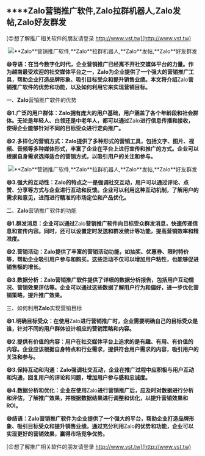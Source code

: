 ## ****Zalo**营销推广软件,**Zalo**拉群机器人,**Zalo**发帖,**Zalo**好友群发**

[😍想了解推广相关软件的朋友请登录 http://www.vst.tw](http://www.vst.tw)

 <center><img src="https://vst.tw/MP4/tuiguang/png/3.png" alt="**Zalo**营销推广软件,**Zalo**拉群机器人,**Zalo**发帖,**Zalo**好友群发"></center>

**😄导语：在当今数字化时代，企业营销推广已经离不开社交媒体平台的力量。作为越南最受欢迎的社交媒体平台之一，**Zalo**为企业提供了一个强大的营销推广工具，帮助企业打造品牌形象、吸引目标受众和提升销售业绩。本文将介绍**Zalo**营销推广软件的优势和功能，以及如何利用它来实现营销目标。**

一、**Zalo**营销推广软件的优势

**😄1.广泛的用户群体：**Zalo**拥有庞大的用户基础，用户涵盖了各个年龄段和社会群体。无论是年轻人、白领还是中老年人，都可以通过**Zalo**进行信息传播和接收，使得企业能够针对不同的目标受众进行定向推广。**

**😄2.多样化的营销方式：**Zalo**提供了多种形式的营销工具，包括文字、图片、视频、音频等多种媒体形式，丰富了企业在平台上进行宣传和推广的方式。企业可以根据自身需求选择适合的营销方式，以吸引用户的关注和参与。**

 <center><img src="https://vst.tw/MP4/tuiguang/png/2.png" alt="**Zalo**营销推广软件,**Zalo**拉群机器人,**Zalo**发帖,**Zalo**好友群发"></center>

**😄3.强大的互动性：**Zalo**的特点之一是强调社交互动，用户可以通过评论、点赞、分享等方式与企业进行互动和反馈。企业可以利用这种互动机制，了解用户的需求和意见，进而进行精准的市场定位和产品优化。**

二、**Zalo**营销推广软件的功能

**😄1.群发消息：企业可以通过**Zalo**营销推广软件向目标受众群发消息，快速传递信息和宣传内容。同时，还可以设置定时发送和群发统计等功能，提高营销效率和精准度。**

**😄2.营销活动：**Zalo**提供了丰富的营销活动功能，如抽奖、优惠券、限时特价等，帮助企业吸引用户参与和购买。这些活动不仅可以增加用户粘性，也能够促进销售额的增长。**

**😄3.数据分析：**Zalo**营销推广软件提供了详细的数据分析报告，包括用户互动情况、营销效果评估等。企业可以通过这些数据了解用户行为和偏好，进一步优化营销策略，提升推广效果。**

三、如何利用**Zalo**实现营销目标

**😄1.明确目标受众：在使用**Zalo**进行营销推广时，企业需要明确自己的目标受众是谁，针对不同的用户群体设计相应的营销策略和内容。**

**😄2.提供有价值的内容：用户在社交媒体平台上追求的是有趣、有用、有价值的内容。企业应该根据自身特点和行业需求，提供符合用户需求的内容，吸引用户的关注和参与。**

**😄3.保持互动和沟通：**Zalo**强调社交互动，企业在推广过程中应积极与用户互动和沟通，回复用户的评论和问题，增加用户参与感和忠诚度。**

**😄4.数据分析和优化：企业在使用**Zalo**进行营销推广后，应及时对数据进行分析和评估，了解推广效果，并根据数据结果进行调整和优化，以提升营销效果和ROI。**

**😄结语：**Zalo**营销推广软件为企业提供了一个强大的平台，帮助企业打造品牌形象、吸引目标受众和提升销售业绩。通过充分利用**Zalo**的优势和功能，企业可以实现更好的营销效果，赢得市场竞争优势。**

[😍想了解推广相关软件的朋友请登录 http://www.vst.tw](http://www.vst.tw)



